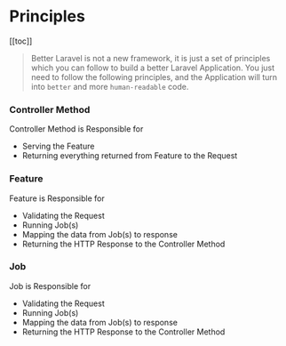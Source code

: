 # Principles

[[toc]]

> Better Laravel is not a new framework, it is just a set of principles which you can follow to build a better Laravel Application.
> You just need to follow the following principles, and the Application will turn into `better` and more `human-readable` code.

### Controller Method

Controller Method is Responsible for
- Serving the Feature
- Returning everything returned from Feature to the Request

### Feature

Feature is Responsible for
- Validating the Request
- Running Job(s)
- Mapping the data from Job(s) to response
- Returning the HTTP Response to the Controller Method

### Job

Job is Responsible for
- Validating the Request
- Running Job(s)
- Mapping the data from Job(s) to response
- Returning the HTTP Response to the Controller Method
